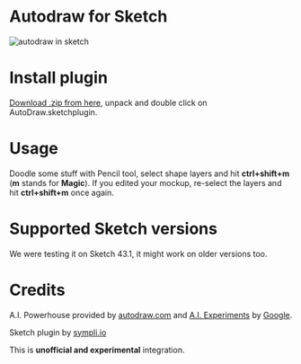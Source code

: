# Autodraw for Sketch
![autodraw in sketch](https://github.com/sympli/autodraw-sketch/raw/master/assets/autodraw-sketch-demo.gif "Magic")

# Install plugin

[Download .zip from here](https://github.com/sympli/autodraw-sketch/releases/download/1.0/AutoDraw.sketchplugin.zip), unpack and double click on AutoDraw.sketchplugin. 

# Usage
Doodle some stuff with Pencil tool, select shape layers and hit **ctrl+shift+m** (**m** stands for __Magic__). 
If you edited your mockup, re-select the layers and hit **ctrl+shift+m** once again. 

# Supported Sketch versions
We were testing it on Sketch 43.1, it might work on older versions too. 

# Credits
A.I. Powerhouse provided by [autodraw.com](https://www.autodraw.com) and [A.I. Experiments](https://aiexperiments.withgoogle.com) by [Google](https://google.com).  

Sketch plugin by [sympli.io](https://sympli.io)

This is __**unofficial and experimental**__ integration.

